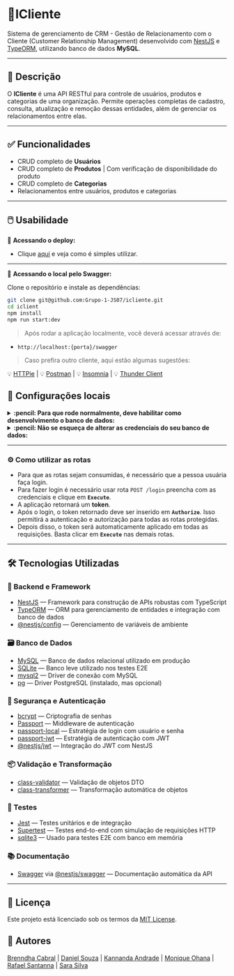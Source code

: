 # 🚀ICliente

Sistema de gerenciamento de CRM - Gestão de Relacionamento com o Cliente (Customer Relationship Management) desenvolvido com [NestJS](https://nestjs.com/) e [TypeORM](https://typeorm.io/), utilizando banco de dados **MySQL**.

---

## 📝 Descrição

O **ICliente** é uma API RESTful para controle de usuários, produtos e categorias de uma organização. Permite operações completas de cadastro, consulta, atualização e remoção dessas entidades, além de gerenciar os relacionamentos entre elas.

---

## ✅ Funcionalidades

- CRUD completo de **Usuários**
- CRUD completo de **Produtos** | Com verificação de disponibilidade do produto
- CRUD completo de **Categorias**
- Relacionamentos entre usuários, produtos e categorias

---

## 🖱️ Usabilidade

📍 **Acessando o deploy:**

- Clique [aqui](https://icliente.onrender.com/swagger) e veja como é simples utilizar.

---

📍 **Acessando o local pelo Swagger:**

Clone o repositório e instale as dependências:

```bash
git clone git@github.com:Grupo-1-JS07/icliente.git
cd iclient
npm install
npm run start:dev
```
> Após rodar a aplicação localmente, você deverá acessar através de:

- `http://localhost:{porta}/swagger` 

> Caso prefira outro cliente, aqui estão algumas sugestões:

  :bulb: [HTTPie](https://httpie.io/) | :bulb: [Postman](https://www.postman.com/) | :bulb: [Insomnia](https://insomnia.rest/) | :bulb: [Thunder Client](https://marketplace.visualstudio.com/items?itemName=rangav.vscode-thunder-client)

## 📍 Configurações locais

<details>

<summary id="env"><strong>:pencil: Para que rode normalmente, deve habilitar como desenvolvimento o banco de dados:</strong></summary><br/>

<img width="728" height="819" alt="image" src="https://github.com/user-attachments/assets/e9f967b6-9b7b-4872-872e-7ee80953b364" />

</details>

<details>
  
<summary id="env"><strong>:pencil: Não se esqueça de alterar as credenciais do seu banco de dados:</strong></summary><br/>

<img width="861" height="660" alt="image" src="https://github.com/user-attachments/assets/cbcd4f21-43c3-42a0-9def-fba65c227366" />

</details>


---

### ⚙️ Como utilizar as rotas

- Para que as rotas sejam consumidas, é necessário que a pessoa usuária faça login.
- Para fazer login é necessário usar rota `POST /login` preencha com as credenciais e clique em **`Execute`**.
- A aplicação retornará um **token**.
- Após o login, o token retornado deve ser inserido em **`Authorize`**. Isso permitirá a autenticação e autorização para todas as rotas protegidas.
- Depois disso, o token será automaticamente aplicado em todas as requisições. Basta clicar em **`Execute`** nas demais rotas.

---

## 🛠 Tecnologias Utilizadas

### 🔧 Backend e Framework

- [NestJS](https://nestjs.com/) — Framework para construção de APIs robustas com TypeScript
- [TypeORM](https://typeorm.io/) — ORM para gerenciamento de entidades e integração com banco de dados
- [@nestjs/config](https://docs.nestjs.com/techniques/configuration) — Gerenciamento de variáveis de ambiente

### 🗃 Banco de Dados

- [MySQL](https://www.mysql.com/) — Banco de dados relacional utilizado em produção
- [SQLite](https://www.sqlite.org/index.html) — Banco leve utilizado nos testes E2E
- [mysql2](https://www.npmjs.com/package/mysql2) — Driver de conexão com MySQL
- [pg](https://www.npmjs.com/package/pg) — Driver PostgreSQL (instalado, mas opcional)

### 🧠 Segurança e Autenticação

- [bcrypt](https://www.npmjs.com/package/bcrypt) — Criptografia de senhas
- [Passport](https://www.passportjs.org/) — Middleware de autenticação
- [passport-local](http://www.passportjs.org/packages/passport-local/) — Estratégia de login com usuário e senha
- [passport-jwt](http://www.passportjs.org/packages/passport-jwt/) — Estratégia de autenticação com JWT
- [@nestjs/jwt](https://docs.nestjs.com/security/authentication#jwt-functionality) — Integração do JWT com NestJS

### 📦 Validação e Transformação

- [class-validator](https://github.com/typestack/class-validator) — Validação de objetos DTO
- [class-transformer](https://github.com/typestack/class-transformer) — Transformação automática de objetos

### 🧪 Testes

- [Jest](https://jestjs.io/) — Testes unitários e de integração
- [Supertest](https://github.com/visionmedia/supertest) — Testes end-to-end com simulação de requisições HTTP
- [sqlite3](https://www.npmjs.com/package/sqlite3) — Usado para testes E2E com banco em memória

### 📚 Documentação

- [Swagger](https://swagger.io/) via [@nestjs/swagger](https://docs.nestjs.com/openapi/introduction) — Documentação automática da API
---

## 📄 Licença

Este projeto está licenciado sob os termos da [MIT License](LICENSE).

## 📌 Autores

[Brenndha Cabral](https://www.linkedin.com/in/brenndhacabral/) | [Daniel Souza](https://www.linkedin.com/in/daniel-castro-de-souza-602491133/) | [Kannanda Andrade](https://www.linkedin.com/in/nnandak/) | [Monique Ohana](https://www.linkedin.com/in/moniqueohana/) | [Rafael Santanna](https://www.linkedin.com/in/rafael-selles-sant-anna/) | [Sara Silva](https://www.linkedin.com/in/sara-silva-9739b0183/)
